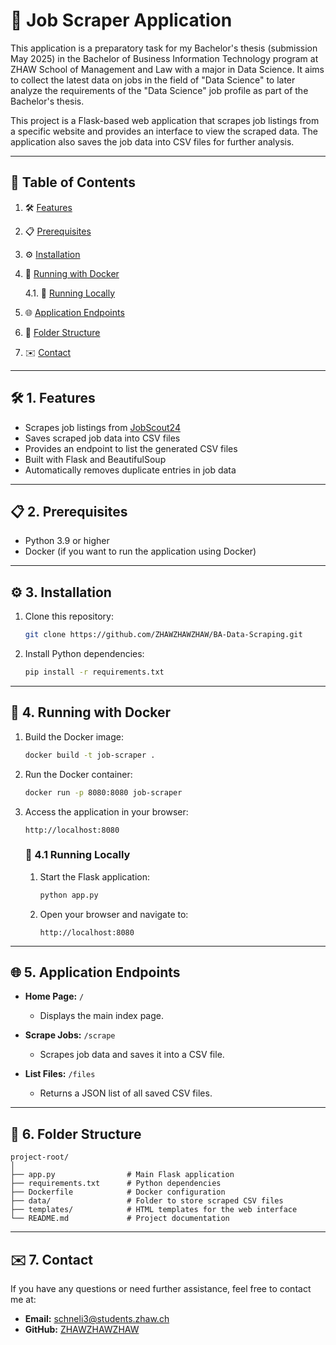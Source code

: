 # 🚀 Job Scraper Application

This application is a preparatory task for my Bachelor's thesis (submission May 2025) in the Bachelor of Business Information Technology program at ZHAW School of Management and Law with a major in Data Science. It aims to collect the latest data on jobs in the field of "Data Science" to later analyze the requirements of the "Data Science" job profile as part of the Bachelor's thesis.

This project is a Flask-based web application that scrapes job listings from a specific website and provides an interface to view the scraped data. The application also saves the job data into CSV files for further analysis.

---

## 📖 Table of Contents

1. 🛠️ [Features](#1-features)
2. 📋 [Prerequisites](#2-prerequisites)
3. ⚙️ [Installation](#3-installation)
4. 🐳 [Running with Docker](#4-running-with-docker)

   4.1. 🔧 [Running Locally](#41-running-locally)     
5. 🌐 [Application Endpoints](#5-application-endpoints)
6. 📂 [Folder Structure](#6-folder-structure)
7. ✉️ [Contact](#7-contact)

---

## 🛠️ 1. Features

- Scrapes job listings from [JobScout24](https://www.jobscout24.ch/)
- Saves scraped job data into CSV files
- Provides an endpoint to list the generated CSV files
- Built with Flask and BeautifulSoup
- Automatically removes duplicate entries in job data

---

## 📋 2. Prerequisites

- Python 3.9 or higher
- Docker (if you want to run the application using Docker)

---

## ⚙️ 3. Installation

1. Clone this repository:
   ```bash
   git clone https://github.com/ZHAWZHAWZHAW/BA-Data-Scraping.git
   ```

2. Install Python dependencies:
   ```bash
   pip install -r requirements.txt
   ```

---

## 🐳 4. Running with Docker

1. Build the Docker image:
   ```bash
   docker build -t job-scraper .
   ```

2. Run the Docker container:
   ```bash
   docker run -p 8080:8080 job-scraper
   ```

3. Access the application in your browser:
   ```
   http://localhost:8080
   ```

   ### 🔧 4.1 Running Locally

   1. Start the Flask application:
      ```bash
      python app.py
      ```

   2. Open your browser and navigate to:
      ```
      http://localhost:8080

---

## 🌐 5. Application Endpoints

- **Home Page:** `/`
  - Displays the main index page.

- **Scrape Jobs:** `/scrape`
  - Scrapes job data and saves it into a CSV file.

- **List Files:** `/files`
  - Returns a JSON list of all saved CSV files.


---

## 📂 6. Folder Structure

```
project-root/
│
├── app.py                # Main Flask application
├── requirements.txt      # Python dependencies
├── Dockerfile            # Docker configuration
├── data/                 # Folder to store scraped CSV files
├── templates/            # HTML templates for the web interface
└── README.md             # Project documentation
```

---

## ✉️ 7. Contact

If you have any questions or need further assistance, feel free to contact me at:

- **Email:** schneli3@students.zhaw.ch
- **GitHub:** [ZHAWZHAWZHAW](https://github.com/ZHAWZHAWZHAW)